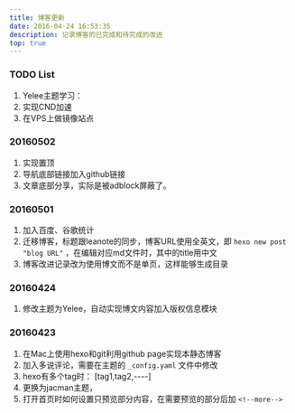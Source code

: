 ```yaml
---
title: 博客更新
date: 2016-04-24 16:53:35
description: 记录博客的已完成和待完成的改进
top: true
---
```


### TODO List
1. Yelee主题学习：
2. 实现CND加速
3. 在VPS上做镜像站点

### 20160502
1. 实现置顶
2. 导航底部链接加入github链接
3. 文章底部分享，实际是被adblock屏蔽了。

### 20160501
1. 加入百度、谷歌统计
2. 迁移博客，标题跟leanote的同步，博客URL使用全英文，即 `hexo new post "blog URL"` ，在编辑对应md文件时，其中的title用中文
3. 博客改进记录改为使用博文而不是单页，这样能够生成目录

### 20160424
1. 修改主题为Yelee，自动实现博文内容加入版权信息模块

### 20160423
1. 在Mac上使用hexo和git利用github page实现本静态博客
2. 加入多说评论，需要在主题的 `_config.yaml` 文件中修改
3. hexo有多个tag时： [tag1,tag2,----]
4. 更换为jacman主题，
5. 打开首页时如何设置只预览部分内容，在需要预览的部分后加 `<!--more-->`